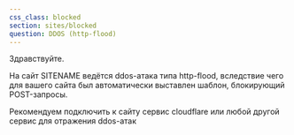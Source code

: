 ```yaml
---
css_class: blocked
section: sites/blocked
question: DDOS (http-flood)
---
```

Здравствуйте.

На сайт SITENAME ведётся ddos-атака типа http-flood, вследствие чего для вашего сайта был автоматически выставлен шаблон, блокирующий POST-запросы.

Рекомендуем подключить к сайту сервис cloudflare или любой другой сервис для отражения ddos-атак